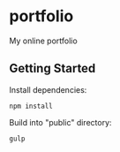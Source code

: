 # portfolio
My online portfolio

## Getting Started
Install dependencies:
```
npm install
```
Build into "public" directory:
```
gulp
```
